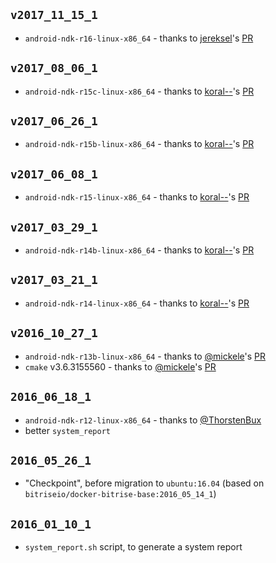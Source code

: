 ## `v2017_11_15_1`

* `android-ndk-r16-linux-x86_64` - thanks to [jereksel](https://github.com/jereksel)'s [PR](https://github.com/bitrise-docker/android-ndk/pull/96)

## `v2017_08_06_1`

* `android-ndk-r15c-linux-x86_64` - thanks to [koral--](https://github.com/koral--)'s [PR](https://github.com/bitrise-docker/android-ndk/pull/75)

## `v2017_06_26_1`

* `android-ndk-r15b-linux-x86_64` - thanks to [koral--](https://github.com/koral--)'s [PR](https://github.com/bitrise-docker/android-ndk/pull/67)


## `v2017_06_08_1`

* `android-ndk-r15-linux-x86_64` - thanks to [koral--](https://github.com/koral--)'s [PR](https://github.com/bitrise-docker/android-ndk/pull/64)

## `v2017_03_29_1`

* `android-ndk-r14b-linux-x86_64` - thanks to [koral--](https://github.com/koral--)'s [PR](https://github.com/bitrise-docker/android-ndk/pull/50)


## `v2017_03_21_1`

* `android-ndk-r14-linux-x86_64` - thanks to [koral--](https://github.com/koral--)'s [PR](https://github.com/bitrise-docker/android-ndk/pull/46)


## `v2016_10_27_1`

* `android-ndk-r13b-linux-x86_64` - thanks to [@mickele](https://github.com/mickele)'s [PR](https://github.com/bitrise-docker/android-ndk/pull/19)
* `cmake` v3.6.3155560 - thanks to [@mickele](https://github.com/mickele)'s [PR](https://github.com/bitrise-docker/android-ndk/pull/20)


## `2016_06_18_1`

* `android-ndk-r12-linux-x86_64` - thanks to [@ThorstenBux](https://github.com/bitrise-docker/android-ndk/pull/2)
* better `system_report`


## `2016_05_26_1`

* "Checkpoint", before migration to `ubuntu:16.04` (based on `bitriseio/docker-bitrise-base:2016_05_14_1`)


## `2016_01_10_1`

* `system_report.sh` script, to generate a system report
